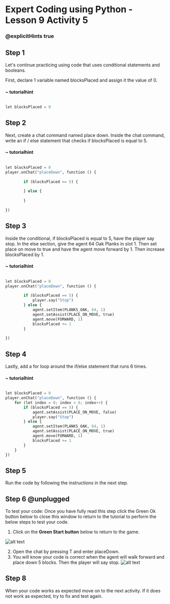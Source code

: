 # Expert Coding using Python - Lesson 9 Activity 5
### @explicitHints true


## Step 1

Let's continue practicing using code that uses conditional statements and booleans.  

First, declare 1 variable named blocksPlaced and assign it the value of 0. 


#### ~ tutorialhint
```python

let blocksPlaced = 0

```

## Step 2
Next, create a chat command named place down.  Inside the chat command, write an if / else statement that checks if blocksPlaced is equal to 5. 

#### ~ tutorialhint
```python

let blocksPlaced = 0
player.onChat("placeDown", function () {
   
        if (blocksPlaced == 5) {
            
        } else {
            
        }
    
})
```


## Step 3
Inside the conditional, if blocksPlaced is equal to 5, have the player say stop.  In the else section, give the agent 64 Oak Planks in slot 1. Then set place on move to true and have the agent move forward by 1.  Then increase blocksPlaced by 1. 

#### ~ tutorialhint
```python

let blocksPlaced = 0
player.onChat("placeDown", function () {
    
        if (blocksPlaced == 5) {
            player.say("Stop")
        } else {
            agent.setItem(PLANKS_OAK, 64, 1)
            agent.setAssist(PLACE_ON_MOVE, true)
            agent.move(FORWARD, 1)
            blocksPlaced += 1
        }
    
})
```
## Step 4
Lastly, add a for loop around the if/else statement that runs 6 times. 

#### ~ tutorialhint
```python

let blocksPlaced = 0
player.onChat("placeDown", function () {
    for (let index = 0; index < 6; index++) {
        if (blocksPlaced == 5) {
            agent.setAssist(PLACE_ON_MOVE, false)
            player.say("Stop")
        } else {
            agent.setItem(PLANKS_OAK, 64, 1)
            agent.setAssist(PLACE_ON_MOVE, true)
            agent.move(FORWARD, 1)
            blocksPlaced += 1
        }
    }
})
```

## Step 5
Run the code by following the instructions in the next step.


## Step 6 @unplugged
To test your code:
Once you have fully read this step click the Green Ok button below to close this window to return to the tutorial to perform the below steps to test your code.

1. Click on the **Green Start button** below to return to the game.

  

![alt text](https://expertjs.codingcredentials.com/Lesson1/1.1/1.JPG?raw=true  "Start")

2. Open the chat by pressing T and enter placeDown.   
3. You will know your code is correct when the agent will walk forward and place down 5 blocks. Then the player will say stop. 
![alt text](https://expertjs.codingcredentials.com/Lesson9/9.2/9.2.1.png?raw=true  "code")

## Step 8
When your code works as expected move on to the next activity.
If it does not work as expected, try to fix and test again.
